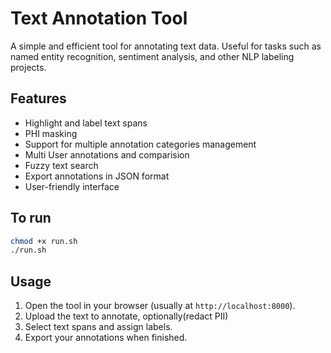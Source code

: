 # Text Annotation Tool

A simple and efficient tool for annotating text data. Useful for tasks such as named entity recognition, sentiment analysis, and other NLP labeling projects.

## Features

- Highlight and label text spans
- PHI masking 
- Support for multiple annotation categories management
- Multi User annotations and comparision
- Fuzzy text search
- Export annotations in JSON format
- User-friendly interface

## To run
```bash
chmod +x run.sh
./run.sh
```

## Usage

1. Open the tool in your browser (usually at `http://localhost:8000`).
2. Upload the text to annotate, optionally(redact PII)
3. Select text spans and assign labels.
4. Export your annotations when finished.




